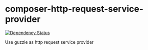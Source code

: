 composer-http-request-service-provider
======================================

[![Dependency Status](https://www.versioneye.com/user/projects/53dde6f98e78abc191000062/badge.svg)](https://www.versioneye.com/user/projects/53dde6f98e78abc191000062)

Use guzzle as http request service provider
